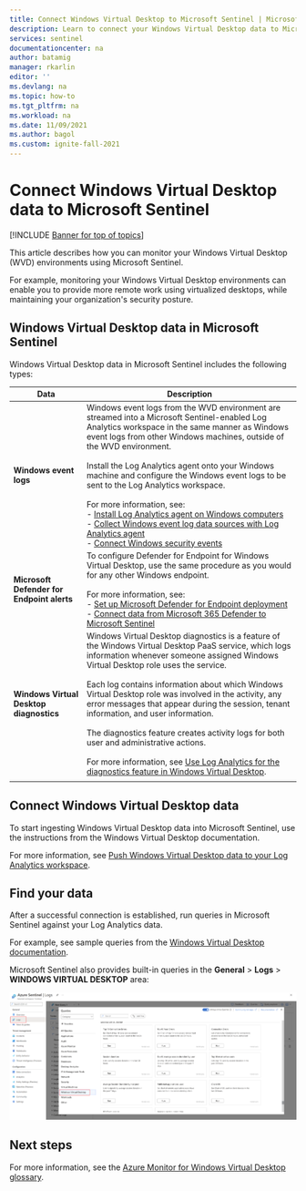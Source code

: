 ```yaml
---
title: Connect Windows Virtual Desktop to Microsoft Sentinel | Microsoft Docs
description: Learn to connect your Windows Virtual Desktop data to Microsoft Sentinel.
services: sentinel
documentationcenter: na
author: batamig
manager: rkarlin
editor: ''
ms.devlang: na
ms.topic: how-to
ms.tgt_pltfrm: na
ms.workload: na
ms.date: 11/09/2021
ms.author: bagol
ms.custom: ignite-fall-2021
---
```


# Connect Windows Virtual Desktop data to Microsoft Sentinel

[!INCLUDE [Banner for top of topics](./includes/banner.md)]

This article describes how you can monitor your Windows Virtual Desktop (WVD) environments using Microsoft Sentinel.

For example, monitoring your Windows Virtual Desktop environments can enable you to provide more remote work using virtualized desktops, while maintaining your organization's security posture.

## Windows Virtual Desktop data in Microsoft Sentinel

Windows Virtual Desktop data in Microsoft Sentinel includes the following types:


|Data  |Description  |
|---------|---------|
|**Windows event logs**     |  Windows event logs from the WVD environment are streamed into a Microsoft Sentinel-enabled Log Analytics workspace in the same manner as Windows event logs from other Windows machines, outside of the WVD environment. <br><br>Install the Log Analytics agent onto your Windows machine and configure the Windows event logs to be sent to the Log Analytics workspace.<br><br>For more information, see:<br>- [Install Log Analytics agent on Windows computers](../azure-monitor/agents/agent-windows.md)<br>- [Collect Windows event log data sources with Log Analytics agent](../azure-monitor/agents/data-sources-windows-events.md)<br>- [Connect Windows security events](connect-windows-security-events.md)       |
|**Microsoft Defender for Endpoint alerts**     |  To configure Defender for Endpoint for Windows Virtual Desktop, use the same procedure as you would for any other Windows endpoint. <br><br>For more information, see: <br>- [Set up Microsoft Defender for Endpoint deployment](/windows/security/threat-protection/microsoft-defender-atp/production-deployment)<br>- [Connect data from Microsoft 365 Defender to Microsoft Sentinel](connect-microsoft-365-defender.md)       |
|**Windows Virtual Desktop diagnostics**     | Windows Virtual Desktop diagnostics is a feature of the Windows Virtual Desktop PaaS service, which logs information whenever someone assigned Windows Virtual Desktop role uses the service. <br><br>Each log contains information about which Windows Virtual Desktop role was involved in the activity, any error messages that appear during the session, tenant information, and user information. <br><br>The diagnostics feature creates activity logs for both user and administrative actions. <br><br>For more information, see [Use Log Analytics for the diagnostics feature in Windows Virtual Desktop](../virtual-desktop/virtual-desktop-fall-2019/diagnostics-log-analytics-2019.md).        |
|     |         |

## Connect Windows Virtual Desktop data

To start ingesting Windows Virtual Desktop data into Microsoft Sentinel, use the instructions from the Windows Virtual Desktop documentation.

For more information, see [Push Windows Virtual Desktop data to your Log Analytics workspace](../virtual-desktop/diagnostics-log-analytics.md).

## Find your data

After a successful connection is established, run queries in Microsoft Sentinel against your Log Analytics data.

For example, see sample queries from the [Windows Virtual Desktop documentation](../virtual-desktop/diagnostics-log-analytics.md).


Microsoft Sentinel also provides built-in queries in the **General** > **Logs** > **WINDOWS VIRTUAL DESKTOP** area:

[![Windows Virtual Desktop built-in queries in Microsoft Sentinel.](media/connect-windows-virtual-desktop/windows-virtual-desktop-queries.png) ](media/connect-windows-virtual-desktop/windows-virtual-desktop-queries.png#lightbox)

## Next steps


For more information, see the [Azure Monitor for Windows Virtual Desktop glossary](../virtual-desktop/azure-monitor-glossary.md).
